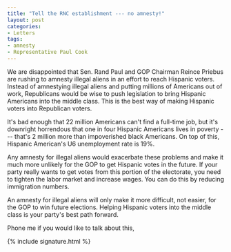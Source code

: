 ```yaml
---
title: "Tell the RNC establishment --- no amnesty!"
layout: post
categories:
- Letters
tags:
- amnesty
- Representative Paul Cook
---
```


We are disappointed that Sen. Rand Paul and GOP Chairman Reince Priebus are rushing to amnesty illegal aliens in an effort to reach Hispanic voters. Instead of amnestying illegal aliens and putting millions of Americans out of work, Republicans would be wise to push legislation to bring Hispanic Americans into the middle class. This is the best way of making Hispanic voters into Republican voters.  
  
It's bad enough that 22 million Americans can't find a full-time job, but it's downright horrendous that one in four Hispanic Americans lives in poverty --- that's 2 million more than impoverished black Americans. On top of this, Hispanic American's U6 unemployment rate is 19%.

Any amnesty for illegal aliens would exacerbate these problems and make it much more unlikely for the GOP to get Hispanic votes in the future. If your party really wants to get votes from this portion of the electorate, you need to tighten the labor market and increase wages. You can do this by reducing immigration numbers.

An amnesty for illegal aliens will only make it more difficult, not easier, for the GOP to win future elections. Helping Hispanic voters into the middle class is your party's best path forward.

Phone me if you would like to talk about this,

{% include signature.html %}
